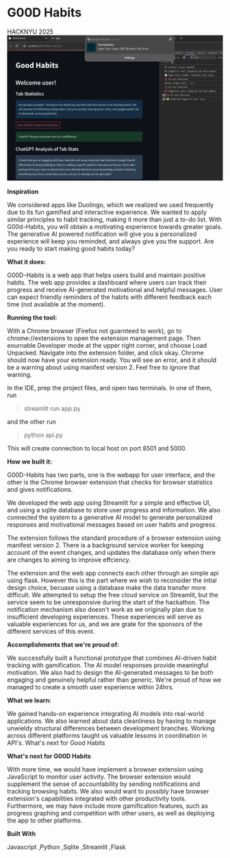# G00D Habits
HACKNYU 2025
![screenshot](resources/demo.png)


**Inspiration**

We considered apps like Duolingo, which we realized we used frequently due to its fun gamified and interactive experience. We wanted to apply similar principles to habit tracking, making it more than just a to-do list. With G00d-Habits, you will obtain a motivating experience towards greater goals. The generative AI powered notification will give you a personalized experience will keep you reminded, and always give you the support. Are you ready to start making good habits today?

**What it does:** 

G00D-Habits is a web app that helps users build and maintain positive habits. The web app provides a dashboard where users can track their progress and receive AI-generated motivational and helpful messages. User can expect friendly reminders of the habits with different feedback each time (not available at the moment).

**Running the tool:**

With a Chrome browser (Firefox not guarnteed to work), go to chrome://extensions to open the extension management page. Then eournable Developer mode at the upper right corner, and choose Load Unpacked. Navigate into the extension folder, and click okay. Chrome should now have your extension ready. You will see an error, and it should be a warning about using manifest version 2. Feel free to ignore that warning.

In the IDE, prep the project files, and open two terminals. In one of them, run 
> streamlit run app.py

and the other run
> python api.py

This will create connection to local host on port 8501 and 5000.

**How we built it:**

G00D-Habits has two parts, one is the webapp for user interface, and the other is the Chrome browser extension that checks for browser statistics and gives notifications.

We developed the web app using Streamlit for a simple and effective UI, and using a sqlite database to store user progress and information. We also connected the system to a generative AI model to generate personalized responses and motivational messages based on user habits and progress.

The extension follows the standard procedure of a browser extension using manifest version 2. There is a background service worker for keeping account of the event changes, and updates the database only when there are changes to aiming to improve effciency.

The extension and the web app connects each other through an simple api using flask. However this is the part where we wish to reconsider the intial design choice, becuase using a database make the data transfer more difficult. We attempted to setup the free cloud service on Streamlit, but the service seem to be unresponsive during the start of the hackathon. The notification mechanism also doesn't work as we originally plan due to insufficient developing experiences. These experiences will serve as valuable experiences for us, and we are grate for the sponsors of the different services of this event.

**Accomplishments that we're proud of:**

We successfully built a functional prototype that combines AI-driven habit tracking with gamification. The AI model responses provide meaningful motivation. We also had to design the AI-generated messages to be both engaging and genuinely helpful rather than generic. We're proud of how we managed to create a smooth user experience within 24hrs.

**What we learn:**

We gained hands-on experience integrating AI models into real-world applications. We also learned about data cleanliness by having to manage unwieldy structural differences between development branches. Working across different platforms taught us valuable lessons in coordination in API's.
What's next for Good Habits

**What's next for G00D Habits**

With more time, we would have implement a browser extension using JavaScript to monitor user activity. The browser extension would supplement the sense of accountability by sending notifications and tracking browsing habits. We also would want to possibly have browser extension's capabilities integrated with other productivity tools. Furthermore, we may have include more gamification features, such as progress graphing and competition with other users, as well as deploying the app to other platforms.

**Built With**

Javascript
,Python
,Sqlite
,Streamlit
,Flask
